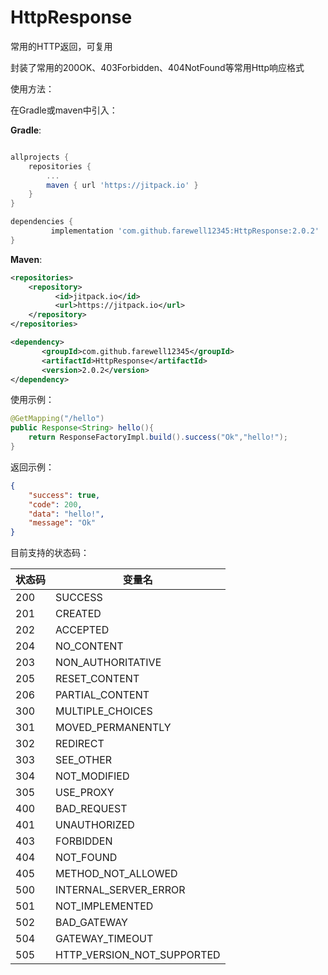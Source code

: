 # HttpResponse
常用的HTTP返回，可复用

封装了常用的200OK、403Forbidden、404NotFound等常用Http响应格式


使用方法：

在Gradle或maven中引入：

**Gradle**:
```gradle

allprojects {
	repositories {
		...
		maven { url 'https://jitpack.io' }
	}
}

dependencies {
	     implementation 'com.github.farewell12345:HttpResponse:2.0.2'
}
```

**Maven**:
```xml
<repositories>
	<repository>
		  <id>jitpack.io</id>
		  <url>https://jitpack.io</url>
	</repository>
</repositories>

<dependency>
	   <groupId>com.github.farewell12345</groupId>
	   <artifactId>HttpResponse</artifactId>
	   <version>2.0.2</version>
</dependency>
```
使用示例：
```java
@GetMapping("/hello")
public Response<String> hello(){
    return ResponseFactoryImpl.build().success("Ok","hello!");
}
```

返回示例：
```json
{
    "success": true,
    "code": 200,
    "data": "hello!",
    "message": "Ok"
}
```
目前支持的状态码：

| 状态码      | 变量名 |
| ----------- | ----------- |
| 200      | SUCCESS       |
| 201   | CREATED        |
|202|ACCEPTED|
|204|NO_CONTENT|
|203|NON_AUTHORITATIVE|
|205|RESET_CONTENT|
|206|PARTIAL_CONTENT|
|300|MULTIPLE_CHOICES|
|301|MOVED_PERMANENTLY|
|302|REDIRECT|
|303|SEE_OTHER|
|304|NOT_MODIFIED|
|305|USE_PROXY|
|400|BAD_REQUEST|
|401|UNAUTHORIZED|
|403|FORBIDDEN|
|404|NOT_FOUND|
|405|METHOD_NOT_ALLOWED|
|500|INTERNAL_SERVER_ERROR|
|501|NOT_IMPLEMENTED|
|502|BAD_GATEWAY|
|504|GATEWAY_TIMEOUT|
|505|HTTP_VERSION_NOT_SUPPORTED|